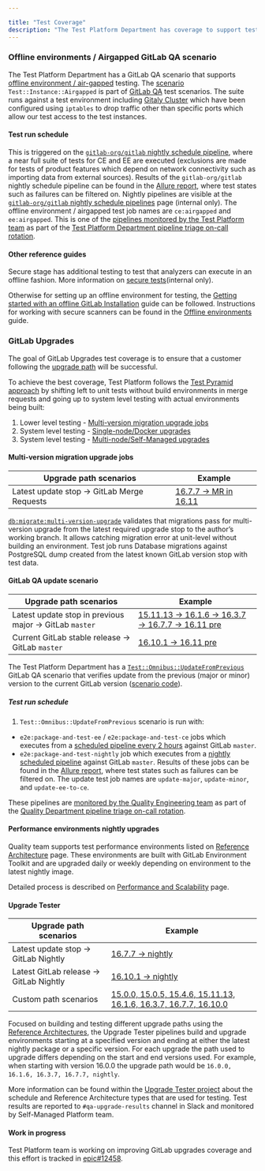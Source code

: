 ```yaml
---

title: "Test Coverage"
description: "The Test Platform Department has coverage to support testing particular scenarios."
---
```


### Offline environments / Airgapped GitLab QA scenario

The Test Platform Department has a GitLab QA scenario that supports [offline environment / air-gapped](https://docs.gitlab.com/ee/user/application_security/offline_deployments) testing.
The [scenario](https://gitlab.com/gitlab-org/gitlab-qa/-/blob/master/lib/gitlab/qa/scenario/test/instance/airgapped.rb) `Test::Instance::Airgapped` is part of [GitLab QA](https://gitlab.com/gitlab-org/gitlab-qa/-/blob/master/docs/what_tests_can_be_run.md#testinstanceairgapped)
test scenarios. The suite runs against a test environment including [Gitaly Cluster](https://docs.gitlab.com/ee/administration/gitaly/) which have been configured using `iptables` to drop traffic other than specific ports which allow our test access to the test instances.

#### Test run schedule

This is triggered on the [`gitlab-org/gitlab` nightly schedule pipeline](https://gitlab.com/gitlab-org/gitlab/-/blob/master/.gitlab/ci/package-and-test-nightly/main.gitlab-ci.yml),
where a near full suite of tests for CE and EE are executed (exclusions are made for tests of product features which depend on network connectivity
such as importing data from external sources). Results of the `gitlab-org/gitlab` nightly schedule pipeline
can be found in the [Allure report](https://gitlab-qa-allure-reports.s3.amazonaws.com/nightly/master/index.html),
where test states such as failures can be filtered on.
Nightly pipelines are visible at the
[`gitlab-org/gitlab` nightly schedule pipelines](https://gitlab.com/gitlab-org/gitlab/-/pipeline_schedules) page (internal only).
The offline environment / airgapped test job names are `ce:airgapped` and `ee:airgapped`.
This is one of the [pipelines monitored by the Test Platform team](/handbook/engineering/infrastructure/test-platform/debugging-qa-test-failures/#qa-test-pipelines) as part of the
[Test Platform Department pipeline triage on-call rotation](/handbook/engineering/infrastructure/test-platform/oncall-rotation/).

#### Other reference guides

Secure stage has additional testing to test that analyzers can execute in an offline fashion.
More information on [secure tests](https://gitlab.com/gitlab-org/security-products/tests/common/-/blob/master/README.md#known-testing-branches)(internal only).

Otherwise for setting up an offline environment for testing, the [Getting started with an offline GitLab Installation](https://docs.gitlab.com/ee/topics/offline/quick_start_guide.html) guide can be followed.
Instructions for working with secure scanners can be found in the [Offline environments](https://docs.gitlab.com/ee/user/application_security/offline_deployments/) guide.

### GitLab Upgrades

The goal of GitLab Upgrades test coverage is to ensure that a customer following the [upgrade path](https://docs.gitlab.com/ee/update/index.html#upgrade-paths) will be successful.

To achieve the best coverage, Test Platform follows the [Test Pyramid approach](https://docs.gitlab.com/ee/development/testing_guide/testing_levels.html)
by shifting left to unit tests without build environments in merge requests
and going up to system level testing with actual environments being built:

1. Lower level testing - [Multi-version migration upgrade jobs](#multi-version-migration-upgrade-jobs)
1. System level testing - [Single-node/Docker upgrades](#gitlab-qa-update-scenario)
1. System level testing - [Multi-node/Self-Managed upgrades](#upgrade-tester)

#### Multi-version migration upgrade jobs

| Upgrade path scenarios                     | Example             |
|--------------------------------------------|---------------------|
| Latest update stop → GitLab Merge Requests | [16.7.7 → MR in 16.11](https://gitlab.com/gitlab-org/gitlab/-/jobs/6488556764) |

[`db:migrate:multi-version-upgrade`](https://docs.gitlab.com/ee/development/database/dbmigrate:multi-version-upgrade-job.html)
validates that migrations pass for multi-version upgrade from the latest required upgrade stop to the author’s working branch.
It allows catching migration error at unit-level without building an environment.
Test job runs Database migrations against PostgreSQL dump created from the latest known GitLab version stop with test data.

#### GitLab QA update scenario

| Upgrade path scenarios                                  | Example             |
|---------------------------------------------------------|---------------------|
| Latest update stop in previous major → GitLab `master`  | [15.11.13 → 16.1.6 → 16.3.7 → 16.7.7 → 16.11 pre](https://gitlab.com/gitlab-org/gitlab/-/jobs/6539783636#L351) |
| Current GitLab stable release → GitLab `master`        | [16.10.1 → 16.11 pre](https://gitlab.com/gitlab-org/gitlab/-/jobs/6539783632#L350) |

The Test Platform Department has a [`Test::Omnibus::UpdateFromPrevious`](https://gitlab.com/gitlab-org/gitlab-qa/-/blob/master/docs/what_tests_can_be_run.md#testomnibusupdatefromprevious-full-image-address-current_version-majorminor)
GitLab QA scenario that verifies update from the previous (major or minor) version to the current GitLab version ([scenario code](https://gitlab.com/gitlab-org/gitlab-qa/-/blob/master/lib/gitlab/qa/scenario/test/omnibus/update_from_previous.rb)).

##### Test run schedule

1. `Test::Omnibus::UpdateFromPrevious` scenario is run with:
  - `e2e:package-and-test-ee` / `e2e:package-and-test-ce` jobs which executes from a [scheduled pipeline every 2 hours](https://gitlab.com/gitlab-org/gitlab/-/pipeline_schedules) against GitLab `master`.
  - `e2e:package-and-test-nightly` job which executes from a [nightly scheduled pipeline](https://gitlab.com/gitlab-org/gitlab/-/pipeline_schedules) against GitLab `master`.
  Results of these jobs can be found in the [Allure report](https://gitlab-qa-allure-reports.s3.amazonaws.com/e2e-package-and-test/master/index.html),
where test states such as failures can be filtered on.
The update test job names are `update-major`, `update-minor`, and `update-ee-to-ce`.

These pipelines are [monitored by the Quality Engineering team](/handbook/engineering/infrastructure/test-platform/debugging-qa-test-failures/#qa-test-pipelines) as part of the
[Quality Department pipeline triage on-call rotation](/handbook/engineering/infrastructure/test-platform/oncall-rotation/).

#### Performance environments nightly upgrades

Quality team supports test performance environments listed on [Reference Architecture](https://docs.gitlab.com/ee/administration/reference_architectures/#how-to-interpret-the-results) page.
These environments are built with GitLab Environment Toolkit and are upgraded daily or weekly depending on environment to the latest
nightly image.

Detailed process is described on [Performance and Scalability](https://docs.gitlab.com/ee/administration/reference_architectures/#how-to-interpret-the-results) page.

#### Upgrade Tester

| Upgrade path scenarios               | Example                                                                                                                                          |
|--------------------------------------|--------------------------------------------------------------------------------------------------------------------------------------------------|
| Latest update stop → GitLab Nightly | [16.7.7 → nightly](https://gitlab.com/gitlab-org/quality/upgrade-tester/-/pipelines/1234507969)                                                 |
| Latest GitLab release → GitLab Nightly | [16.10.1 → nightly](https://gitlab.com/gitlab-org/quality/upgrade-tester/-/pipelines/1240098663)
| Custom path scenarios                | [15.0.0, 15.0.5, 15.4.6, 15.11.13, 16.1.6, 16.3.7, 16.7.7, 16.10.0](https://gitlab.com/gitlab-org/quality/upgrade-tester/-/pipelines/1238546334) |

Focused on building and testing different upgrade paths using the [Reference Architectures](https://docs.gitlab.com/ee/administration/reference_architectures), the Upgrade Tester pipelines build and upgrade environments starting at a specified version and ending at either the latest nightly package or a specific version. For each upgrade the path used to upgrade differs depending on the start and end versions used. For example, when starting with version 16.0.0 the upgrade path would be
`16.0.0, 16.1.6, 16.3.7, 16.7.7, nightly`.

More information can be found within the [Upgrade Tester project](https://gitlab.com/gitlab-org/quality/upgrade-tester) about the schedule and Reference Architecture types that are used for testing. Test results are reported to `#qa-upgrade-results` channel in Slack and monitored by Self-Managed Platform team.

#### Work in progress

Test Platform team is working on improving GitLab upgrades coverage and this effort is
tracked in [epic#12458](https://gitlab.com/groups/gitlab-org/-/epics/12458).
